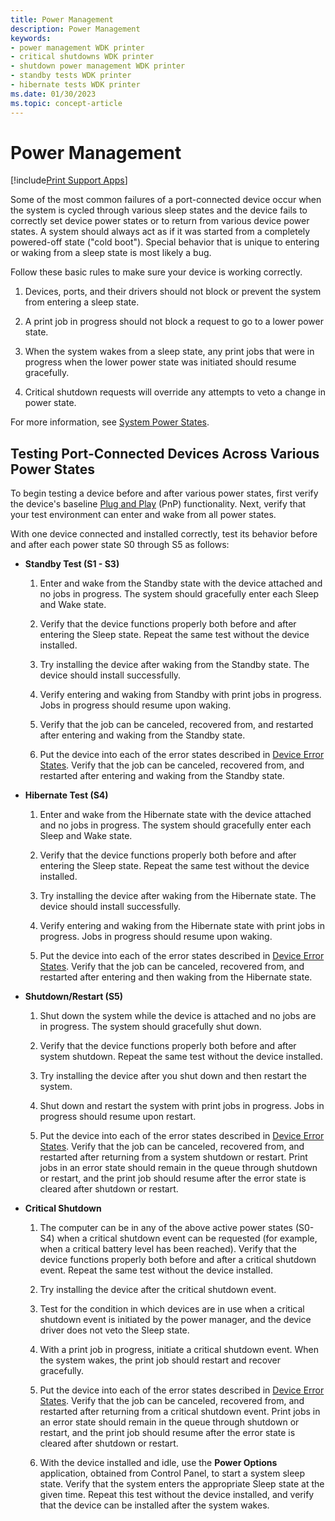 ```yaml
---
title: Power Management
description: Power Management
keywords:
- power management WDK printer
- critical shutdowns WDK printer
- shutdown power management WDK printer
- standby tests WDK printer
- hibernate tests WDK printer
ms.date: 01/30/2023
ms.topic: concept-article
---
```


# Power Management

[!include[Print Support Apps](../includes/print-support-apps.md)]

Some of the most common failures of a port-connected device occur when the system is cycled through various sleep states and the device fails to correctly set device power states or to return from various device power states. A system should always act as if it was started from a completely powered-off state ("cold boot"). Special behavior that is unique to entering or waking from a sleep state is most likely a bug.

Follow these basic rules to make sure your device is working correctly.

1. Devices, ports, and their drivers should not block or prevent the system from entering a sleep state.

1. A print job in progress should not block a request to go to a lower power state.

1. When the system wakes from a sleep state, any print jobs that were in progress when the lower power state was initiated should resume gracefully.

1. Critical shutdown requests will override any attempts to veto a change in power state.

For more information, see [System Power States](../kernel/system-power-states.md).

## Testing Port-Connected Devices Across Various Power States

To begin testing a device before and after various power states, first verify the device's baseline [Plug and Play](../kernel/introduction-to-plug-and-play.md) (PnP) functionality. Next, verify that your test environment can enter and wake from all power states.

With one device connected and installed correctly, test its behavior before and after each power state S0 through S5 as follows:

- **Standby Test (S1 - S3)**

    1. Enter and wake from the Standby state with the device attached and no jobs in progress. The system should gracefully enter each Sleep and Wake state.

    1. Verify that the device functions properly both before and after entering the Sleep state. Repeat the same test without the device installed.

    1. Try installing the device after waking from the Standby state. The device should install successfully.

    1. Verify entering and waking from Standby with print jobs in progress. Jobs in progress should resume upon waking.

    1. Verify that the job can be canceled, recovered from, and restarted after entering and waking from the Standby state.

    1. Put the device into each of the error states described in [Device Error States](device-error-states.md). Verify that the job can be canceled, recovered from, and restarted after entering and waking from the Standby state.

- **Hibernate Test (S4)**

    1. Enter and wake from the Hibernate state with the device attached and no jobs in progress. The system should gracefully enter each Sleep and Wake state.

    1. Verify that the device functions properly both before and after entering the Sleep state. Repeat the same test without the device installed.

    1. Try installing the device after waking from the Hibernate state. The device should install successfully.

    1. Verify entering and waking from the Hibernate state with print jobs in progress. Jobs in progress should resume upon waking.

    1. Put the device into each of the error states described in [Device Error States](device-error-states.md). Verify that the job can be canceled, recovered from, and restarted after entering and then waking from the Hibernate state.

- **Shutdown/Restart (S5)**

    1. Shut down the system while the device is attached and no jobs are in progress. The system should gracefully shut down.

    1. Verify that the device functions properly both before and after system shutdown. Repeat the same test without the device installed.

    1. Try installing the device after you shut down and then restart the system.

    1. Shut down and restart the system with print jobs in progress. Jobs in progress should resume upon restart.

    1. Put the device into each of the error states described in [Device Error States](device-error-states.md). Verify that the job can be canceled, recovered from, and restarted after returning from a system shutdown or restart. Print jobs in an error state should remain in the queue through shutdown or restart, and the print job should resume after the error state is cleared after shutdown or restart.

- **Critical Shutdown**

    1. The computer can be in any of the above active power states (S0-S4) when a critical shutdown event can be requested (for example, when a critical battery level has been reached). Verify that the device functions properly both before and after a critical shutdown event. Repeat the same test without the device installed.

    1. Try installing the device after the critical shutdown event.

    1. Test for the condition in which devices are in use when a critical shutdown event is initiated by the power manager, and the device driver does not veto the Sleep state.

    1. With a print job in progress, initiate a critical shutdown event. When the system wakes, the print job should restart and recover gracefully.

    1. Put the device into each of the error states described in [Device Error States](device-error-states.md). Verify that the job can be canceled, recovered from, and restarted after returning from a critical shutdown event. Print jobs in an error state should remain in the queue through shutdown or restart, and the print job should resume after the error state is cleared after shutdown or restart.

    1. With the device installed and idle, use the **Power Options** application, obtained from Control Panel, to start a system sleep state. Verify that the system enters the appropriate Sleep state at the given time. Repeat this test without the device installed, and verify that the device can be installed after the system wakes.
